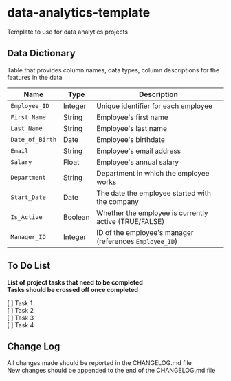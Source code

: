 # data-analytics-template

Template to use for data analytics projects

## Data Dictionary

Table that provides column names, data types, column descriptions for the features in the data

| Name            | Type    | Description                                             |
| --------------- | ------- | ------------------------------------------------------- |
| `Employee_ID`   | Integer | Unique identifier for each employee                     |
| `First_Name`    | String  | Employee's first name                                   |
| `Last_Name`     | String  | Employee's last name                                    |
| `Date_of_Birth` | Date    | Employee's birthdate                                    |
| `Email`         | String  | Employee's email address                                |
| `Salary`        | Float   | Employee's annual salary                                |
| `Department`    | String  | Department in which the employee works                  |
| `Start_Date`    | Date    | The date the employee started with the company          |
| `Is_Active`     | Boolean | Whether the employee is currently active (TRUE/FALSE)   |
| `Manager_ID`    | Integer | ID of the employee's manager (references `Employee_ID`) |

## To Do List

**List of project tasks that need to be completed**  
**Tasks should be crossed off once completed**

[ ] Task 1  
[ ] Task 2  
[ ] Task 3  
[ ] Task 4

## Change Log

All changes made should be reported in the CHANGELOG.md file  
New changes should be appended to the end of the CHANGELOG.md file
